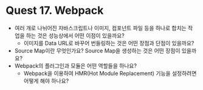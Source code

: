 # Quest 17. Webpack

* 여러 개로 나뉘어진 자바스크립트나 이미지, 컴포넌트 파일 등을 하나로 합치는 작업을 하는 것은 성능상에서 어떤 이점이 있을까요?
  	* 이미지를 Data URL로 바꾸어 번들링하는 것은 어떤 장점과 단점이 있을까요?
* Source Map이란 무엇인가요? Source Map을 생성하는 것은 어떤 장점이 있을까요?
* Webpack의 플러그인과 모듈은 어떤 역할들을 하나요?
  	* Webpack을 이용하여 HMR(Hot Module Replacement) 기능을 설정하려면 어떻게 해야 하나요?